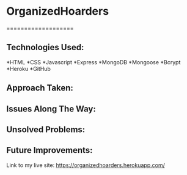 # OrganizedHoarders
===================

Technologies Used:
------------------
*HTML
*CSS
*Javascript
*Express
*MongoDB
*Mongoose 
*Bcrypt
*Heroku
*GitHub

Approach Taken:
---------------

Issues Along The Way:
---------------------

Unsolved Problems:
------------------

Future Improvements:
-------------------



 Link to my live site:
 https://organizedhoarders.herokuapp.com/
